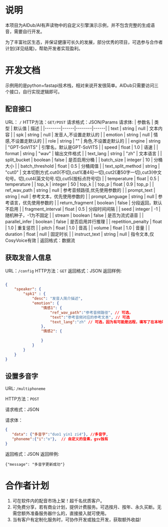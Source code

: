 # 说明

本项目为AIDub/AI有声读物中的自定义引擎演示示例，并不包含完整的生成语音，需要自行开发。

为了丰富社区生态，并保证健康可长久的发展，部分优秀的项目，可选参与合作者计划(详见结尾)，帮助开发者实现盈利。

# 开发文档
示例用的是python+fastapi技术栈，相对来说开发很简单。AIDub只需要访问三个接口，自行实现逻辑即可。

## 配音接口
URL： `/`
HTTP方法：`GET/POST`
请求格式：JSON/Params
请求体: 
| 参数名 | 类型 | 默认值 | 描述 |
|--------|------|--------|------|
| text | string | null | 文本内容 |
| spk | string | null | 发音人,不设置走默认的 |
| emotion | string | null | 情感,不设置走默认的 |
| role | string | "" | 角色,不设置走默认的 |
| engine | string | "GPT-SoVITS" | 引擎名，默认是GPT-SoVITS |
| speed | float | 1.0 | 语速 |
| format | string | "wav" | 输出文件格式 |
| text_lang | string | "zh" | 文本语言 |
| split_bucket | boolean | false | 是否启用分桶 |
| batch_size | integer | 10 | 分桶大小 |
| batch_threshold | float | 0.5 | 分桶阈值 |
| text_split_method | string | "cut0" | 文本切割方式.cut0(不切),cut1(凑4句一切),cut2(凑50字一切),cut3(中文句号。切),cut4(英文句号.切),cut5(按标点符号切) |
| temperature | float | 0.5 | temperature |
| top_k | integer | 50 | top_k |
| top_p | float | 0.9 | top_p |
| ref_wav_path | string | null | 参考音频路径,优先使用参数的 |
| prompt_text | string | null | 参考文本，优先使用参数的 |
| prompt_language | string | null | 参考语言，优先使用参数的 |
| return_fragment | boolean | false | 分段返回，默认不启用 |
| fragment_interval | float | 0.5 | 分段时间间隔 |
| seed | integer | -1 | 随机种子，-1为不固定 |
| stream | boolean | false | 是否为流式语音 |
| parallel_infer | boolean | false | 是否启用并行推理 |
| repetition_penalty | float | 1.0 | 重复惩罚 |
| pitch | float | 1.0 | 音高 |
| volume | float | 1.0 | 音量 |
| duration | float | null | 固定时长 |
| instruct_text | string | null | 指令文本,仅CosyVoice有效 |
返回格式：数据流




## 获取发音人信息
URL：`/config`
HTTP方法：`GET`
返回格式：JSON
返回样例:
```json

{
    "speaker": {
        "spk1" : {
            "desc": "发音人简介描述",
            "emotion": {
                "情感1": {
                    "ref_wav_path":"参考音频路径", // 可选，
                    "text":"参考音频对应的参考文本", // 可选
                    "text_lang":"zh" // 可选，因为有可能是远程，填写了在本地端也读取不到这个文件。
                },
                "情感2": {
                   
                }
            }
        }
    }
}

```

## 设置多音字
URL: `/multiphoneme`

HTTP方法：`POST`

请求格式：JSON

请求体：
```json
{
   "data": {"多音字":"duo1 yin1 zi4"}, //多音字,
   "phoneme":{"i":"o"},  // 自定义的音素，gsv独有
}
```
返回格式：JSON
返回样例: 
```
{"message": "多音字更新成功"}
```


# 合作者计划

1. 可在软件内的配音市场上架！超千名优质客户。
2. 可免费分享，若有商业计划，提供计费服务。可选按月、按年、永久买断。无需您额外准备服务器什么的，直接接入就可使用。
3. 当有客户有定制化服务时，可协作开发或独立开发，获取额外收益!

